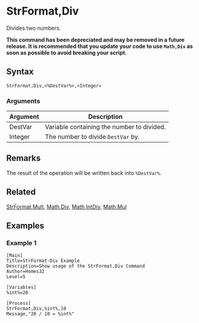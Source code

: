 # StrFormat,Div

Divides two numbers.

**This command has been depreciated and may be removed in a future release. It is recommended that you update your code to use `Math,Div` as soon as possible to avoid breaking your script.**

## Syntax

```pebakery
StrFormat,Div,<%DestVar%>,<Integer>
```

### Arguments

| Argument | Description |
| --- | --- |
| DestVar | Variable containing the number to divided. |
| Integer | The number to divide `DestVar` by. |

## Remarks

The result of the operation will be written back into `%DestVar%`.

## Related

[StrFormat,Mult](./Mult.md), [Math,Div](../Math/Div.md), [Math,IntDiv](../Math/IntDiv.md), [Math,Mul](../Math/Mul.md)

## Examples

### Example 1

```pebakery
[Main]
Title=StrFormat-Div Example
Description=Show usage of the StrFormat,Div Command
Author=Homes32
Level=5

[Variables]
%int%=20

[Process]
StrFormat,Div,%int%,10
Message,"20 / 10 = %int%"
```